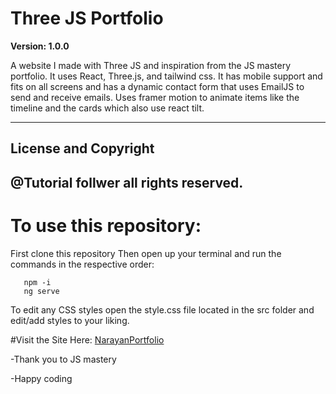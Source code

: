 # Three JS Portfolio

**Version: 1.0.0**

A website I made with Three JS and inspiration from the JS mastery portfolio. It uses React, Three.js, and tailwind css.
It has mobile support and fits on all screens and has a dynamic contact form that uses EmailJS to send and receive emails.
Uses framer motion to animate items like the timeline and the cards which also use react tilt.

---
## License and Copyright

@Tutorial follwer all rights reserved.
---

# To use this repository:

First clone this repository
Then open up your terminal and run the commands in the respective order:
```
   npm -i
   ng serve
```     
To edit any CSS styles open the style.css file located in the src folder and edit/add styles to your liking.

#Visit the Site Here: [NarayanPortfolio](https://narayanworkportfolio.netlify.app)

-Thank you to JS mastery

-Happy coding
